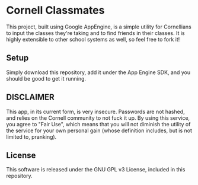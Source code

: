 # Cornell Classmates

This project, built using Google AppEngine, is a simple utility for Cornellians to input the classes they're taking and to find friends in their classes. It is highly extensible to other school systems as well, so feel free to fork it!

## Setup

Simply download this repository, add it under the App Engine SDK, and you should be good to get it running.

## DISCLAIMER

This app, in its current form, is very insecure. Passwords are not hashed, and relies on the Cornell community to not fuck it up. By using this service, you agree to "Fair Use", which means that you will not diminish the utility of the service for your own personal gain (whose definition includes, but is not limited to, pranking).

## License

This software is released under the GNU GPL v3 License, included in this repository.